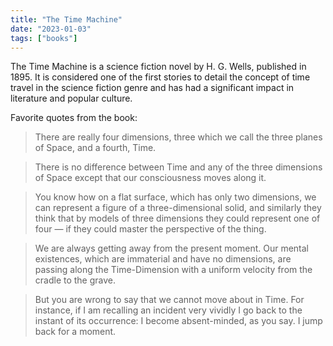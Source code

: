 ```yaml
---
title: "The Time Machine"
date: "2023-01-03"
tags: ["books"]
---
```


The Time Machine is a science fiction novel by H. G. Wells, published in 1895. It is considered one of the first stories to detail the concept of time travel in the science fiction genre and has had a significant impact in literature and popular culture.

Favorite quotes from the book:

> There are really four dimensions, three which we call the three planes of Space, and a fourth, Time.

> There is no difference between Time and any of the three dimensions of Space except that our consciousness moves along it.

> You know how on a flat surface, which has only two dimensions, we can represent a figure of a three-dimensional solid, and similarly they think that by models of three dimensions they could represent one of four — if they could master the perspective of the thing.

> We are always getting away from the present moment. Our mental existences, which are immaterial and have no dimensions, are passing along the Time-Dimension with a uniform velocity from the cradle to the grave.

> But you are wrong to say that we cannot move about in Time. For instance, if I am recalling an incident very vividly I go back to the instant of its occurrence: I become absent-minded, as you say. I jump back for a moment.
